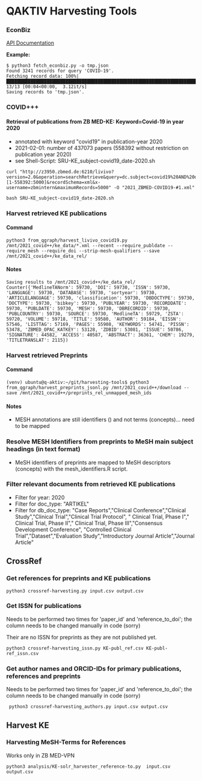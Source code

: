 # QAKTIV Harvesting Tools


### EconBiz

[API Documentation](https://api.econbiz.de/doc)

**Example:**

```
$ python3 fetch_econbiz.py -o tmp.json
Found 3241 records for query 'COVID-19'.
Fetching record data: 100%|████████████████████████████████████████████████████████████████████████████████████████████████████████████████████████████████████████████████████████| 13/13 [00:04<00:00,  3.12it/s]
Saving records to 'tmp.json'.
```

### COVID+++

#### Retrieval of publications from ZB MED-KE: Keyword=Covid-19 in year 2020
- annotated with keyword "covid19" in publication-year 2020
- 2021-02-01: number of 437073 papers (558392 without restriction on publication year 2020)
- see Shell-Script: SRU-KE_subject-covid19_date-2020.sh 
 
```
curl "http://z3950.zbmed.de:6210/livivo?version=2.0&operation=searchRetrieve&query=dc.subject=covid19%20AND%20dc.date=2020&facetLimit=0&startRecord=[1-558392:5000]&recordSchema=xml&x-username=zbmintern&maximumRecords=5000" -O "2021_ZBMED-COVID19-#1.xml" 
```
```
bash SRU-KE_subject-covid19_date-2020.sh
```

### Harvest retrieved **KE publications**

#### Command

```
python3 from_qgraph/harvest_livivo_covid19.py /mnt/2021_covid++/ke_data/*.xml --recent --require_publdate --require_mesh --require_doi --strip-mesh-qualifiers --save /mnt/2021_covid++/ke_data_rel/
```

#### Notes

```
Saving results to /mnt/2021_covid++/ke_data_rel/
Counter({'MedlineTANorm': 59730, 'DOI': 59730, 'ISSN': 59730, 'LANGUAGE': 59730, 'DATABASE': 59730, 'sortyear': 59730, 'ARTICLELANGUAGE': 59730, 'classification': 59730, 'DBDOCTYPE': 59730, 'DOCTYPE': 59730, 'bibkey': 59730, 'PUBLYEAR': 59730, 'RECORDDATE': 59730, 'PUBLDATE': 59730, 'MESH': 59730, 'DBRECORDID': 59730, 'PUBLCOUNTRY': 59730, 'SOURCE': 59730, 'MedlineTA': 59729, 'ZSTA': 59720, 'VOLUME': 59718, 'TITLE': 59580, 'AUTHOR': 59184, 'EISSN': 57546, 'LISTTAG': 57169, 'PAGES': 55908, 'KEYWORDS': 54741, 'PISSN': 53478, 'ZBMED_OPAC_KATKEY': 53128, 'ZDBID': 53081, 'ISSUE': 50786, 'SIGNATURE': 44582, 'ACCESS': 40587, 'ABSTRACT': 36361, 'CHEM': 19279, 'TITLETRANSLAT': 2115})
```

### Harvest retrieved **Preprints**

#### Command
```
(venv) ubuntu@q-aktiv:~/git/harvesting-tools$ python3 from_qgraph/harvest_preprints_jsonl.py /mnt/2021_covid++/download --save /mnt/2021_covid++/preprints_rel_unmapped_mesh_ids
```

#### Notes

- MESH annotations are still identifiers () and not terms (concepts)... need to be mapped

### Resolve MESH Identifiers from preprints to MeSH main subject headings (in text format)

- MeSH identifiers of preprints are mapped to MeSH descriptors (concepts) with the mesh_identifiers.R script.


### Filter relevant documents from retrieved **KE publications**
- Filter for year: 2020
- Filter for doc_type: "ARTIKEL"
- Filter for db_doc_type: "Case Reports","Clinical Conference","Clinical Study","Clinical Trial","Clinical Trial Protocol",
                        " Clinical Trial, Phase I"," Clinical Trial, Phase II"," Clinical Trial, Phase III","Consensus Development Conference",
                        "Controlled Clinical Trial","Dataset","Evaluation Study","Introductory Journal Article","Journal Article"

## CrossRef
### Get references for preprints and KE publications 
```
python3 crossref-harvesting.py input.csv output.csv
```
### Get ISSN for publications 
Needs to be performed two times for 'paper_id' and 'reference_to_doi'; the column needs to be changed manually in code (sorry)

Their are no ISSN for preprints as they are not published yet. 
```
python3 crossref-harvesting_issn.py KE-publ_ref.csv KE-publ-ref_issn.csv
```

### Get author names and ORCID-IDs for primary publications, references and preprints 
Needs to be performed two times for 'paper_id' and 'reference_to_doi'; the column needs to be changed manually in code (sorry)
```
 python3 crossref-harvesting_authors.py input.csv output.csv
```

## Harvest KE
### Harvesting MeSH-Terms for References 
 Works only in ZB MED-VPN 

```
python3 analysis/KE-solr_harvester_reference-to.py  input.csv output.csv 
```


